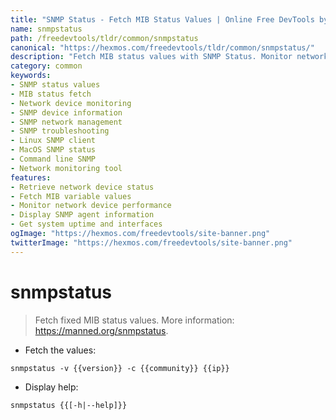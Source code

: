 ```yaml
---
title: "SNMP Status - Fetch MIB Status Values | Online Free DevTools by Hexmos"
name: snmpstatus
path: /freedevtools/tldr/common/snmpstatus
canonical: "https://hexmos.com/freedevtools/tldr/common/snmpstatus/"
description: "Fetch MIB status values with SNMP Status. Monitor network devices and retrieve device information using simple network management protocol. Free online tool, no registration required."
category: common
keywords:
- SNMP status values
- MIB status fetch
- Network device monitoring
- SNMP device information
- SNMP network management
- SNMP troubleshooting
- Linux SNMP client
- MacOS SNMP status
- Command line SNMP
- Network monitoring tool
features:
- Retrieve network device status
- Fetch MIB variable values
- Monitor network device performance
- Display SNMP agent information
- Get system uptime and interfaces
ogImage: "https://hexmos.com/freedevtools/site-banner.png"
twitterImage: "https://hexmos.com/freedevtools/site-banner.png"
---
```


# snmpstatus

> Fetch fixed MIB status values.
> More information: <https://manned.org/snmpstatus>.

- Fetch the values:

`snmpstatus -v {{version}} -c {{community}} {{ip}}`

- Display help:

`snmpstatus {{[-h|--help]}}`
